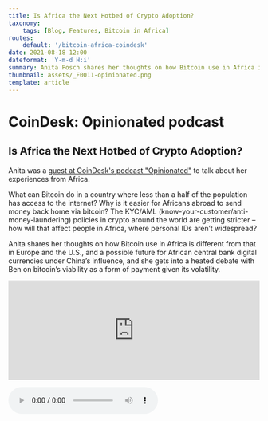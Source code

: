 ```yaml
---
title: Is Africa the Next Hotbed of Crypto Adoption?
taxonomy:
    tags: [Blog, Features, Bitcoin in Africa]
routes:
    default: '/bitcoin-africa-coindesk'
date: 2021-08-18 12:00
dateformat: 'Y-m-d H:i'
summary: Anita Posch shares her thoughts on how Bitcoin use in Africa is different from that in Europe and the U.S.
thumbnail: assets/_F0011-opinionated.png
template: article
---
```


# CoinDesk: Opinionated podcast

## Is Africa the Next Hotbed of Crypto Adoption?

Anita was a [guest at CoinDesk's podcast "Opinionated"](https://www.coindesk.com/podcasts/opinionated/is-africa-the-next-hotbed-of-crypto-adoption-feat-anita-posch) to talk about her experiences from Africa.

What can Bitcoin do in a country where less than a half of the population has access to the internet? Why is it easier for Africans abroad to send money back home via bitcoin? The KYC/AML (know-your-customer/anti-money-laundering) policies in crypto around the world are getting stricter – how will that affect people in Africa, where personal IDs aren’t widespread?

Anita shares her thoughts on how Bitcoin use in Africa is different from that in Europe and the U.S., and a possible future for African central bank digital currencies under China’s influence, and she gets into a heated debate with Ben on bitcoin’s viability as a form of payment given its volatility.

<iframe src="https://art19.com/shows/opinionated/episodes/9fbf7399-3e0a-4524-bb97-48ba97f56746/embed?theme=dark-custom" style="width: 100%; height: 200px; border: 0 none;" scrolling="no"></iframe>


![Listen to the audio:](assets/_Opinionated-EP21-2021-08-18.mp3)



